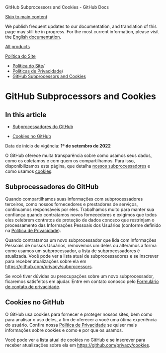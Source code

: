 GitHub Subprocessors and Cookies - GitHub Docs

[Skip to main content](#main-content)

We publish frequent updates to our documentation, and translation of this page may still be in progress. For the most current information, please visit the [English documentation](/en).

[All products](/pt)

[Política do Site](/pt/site-policy)

* [Política do Site](/pt/site-policy)/
* [Políticas de Privacidade](/pt/site-policy/privacy-policies)/
* [GitHub Subprocessors and Cookies](/pt/site-policy/privacy-policies/github-subprocessors-and-cookies)

GitHub Subprocessors and Cookies
==========

In this article
----------

* [Subprocessadores do GitHub](#github-subprocessors)

* [Cookies no GitHub](#cookies-on-github)

Data de início de vigência: **1º de setembro de 2022**

O GitHub oferece muita transparência sobre como usamos seus dados, como os coletamos e com quem os compartilhamos. Para isso, disponibilizamos esta página, que detalha [nossos subprocessadores](#github-subprocessors) e como usamos [cookies](#cookies-on-github).

[](#github-subprocessors)Subprocessadores do GitHub
----------

Quando compartilhamos suas informações com subprocessadores terceiros, como nossos fornecedores e prestadores de serviços, continuamos responsáveis por eles. Trabalhamos muito para manter sua confiança quando contratamos novos fornecedores e exigimos que todos eles celebrem contratos de proteção de dados conosco que restrinjam o processamento das Informações Pessoais dos Usuários (conforme definido na [Política de Privacidade](/pt/site-policy/privacy-policies/github-privacy-statement)).

Quando contratamos um novo subprocessador que lida com Informações Pessoais de nossos Usuários, removemos um deles ou alteramos a forma como usamos um subprocessador, a lista de subprocessadores é atualizada. Você pode ver a lista atual de subprocessadores e se inscrever para receber atualizações sobre ela em <https://github.com/privacy/subprocessors>.

Se você tiver dúvidas ou preocupações sobre um novo subprocessador, ficaremos satisfeitos em ajudar. Entre em contato conosco pelo [Formulário de contato de privacidade](https://github.com/contact/privacy).

[](#cookies-on-github)Cookies no GitHub
----------

O GitHub usa cookies para fornecer e proteger nossos sites, bem como para analisar o uso deles, a fim de oferecer a você uma ótima experiência do usuário. Confira nossa [Política de Privacidade](/pt/site-policy/privacy-policies/github-privacy-statement#our-use-of-cookies-and-tracking) se quiser mais informações sobre cookies e como e por que os usamos.

Você pode ver a lista atual de cookies no GitHub e se inscrever para receber atualizações sobre ela em <https://github.com/privacy/cookies>.
